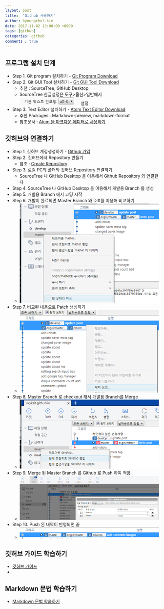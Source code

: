 ```yaml
---
layout: post
title:  "Github 사용하기"
author: byoungchul.kim
date: 2017-11-02 13:00:00 +0900
tags: [github]
categories: github
comments : true
---
```


## 프로그램 설치 단계
* Step 1. Git program 설치하기 - [Git Program Download](https://git-scm.com/)
* Step 2. Git GUI Tool 설치하기 - [Git GUI Tool Download](https://git-scm.com/download/gui/win)
  * 추천 : SourceTree, GitHub Desktop
  * SourceTree 한글설정은 도구>옵션>일반에서 ![SourceTree option](/files/contents_imgs/sourcetree_option_utf8.png) 설정
* Step 3. Text Editor 설치하기 - [Atom Text Editor Download](https://atom.io/)
  * 추천 Packages : Markdown-preview, markdown-format
  * 참조문서 : [Atom 을 마크다운 에디터로 사용하기](http://futurecreator.github.io/2016/06/14/atom-as-markdown-editor/)


## 깃허브와 연결하기
* Step 1. 깃허브 계정생성하기 - [Github 가입](https://github.com/)
* Step 2. 깃허브에서 Repository 만들기
  * 참조 : [Create Repository](https://help.github.com/articles/create-a-repo/)
* Step 3. 로컬 PC의 폴더와 깃허브 Repository 연결하기
  * SourceTree 나 GitHub Desktop 을 이용해서 Github Repository 와 연결한다
* Step 4. SourceTree 나 GitHub Desktop 을 이용해서 개발용 Branch 를 생성
* Step 5. 개발용 Branch 에서 코딩 시작
* Step 6. 개발이 완료되면 Master Branch 와 Diff를 이용해 비교하기
  * ![diff](/files/contents_imgs/sourcetree_diff.png)
* Step 7. 비교된 내용으로 Patch 생성하기
  * ![patch](/files/contents_imgs/sourcetree_patch.png)
* Step 8. Master Branch 로 checkout 해서 개발용 Branch를 Merge
  * ![merge](/files/contents_imgs/sourcetree_merge.png)
* Step 9. Merge 된 Master Branch 를 Github 로 Push 하여 적용
  * ![push](/files/contents_imgs/sourcetree_push.png)
* Step 10. Push 된 내역이 반영되면 끝
  * ![push_end](/files/contents_imgs/sourcetree_push_ending.png)

## 깃허브 가이드 학습하기
* [깃허브 가이드](https://guides.github.com/)
*

## Markdown 문법 학습하기
* [Markdown 문법 학습하기](https://guides.github.com/features/mastering-markdown/)
